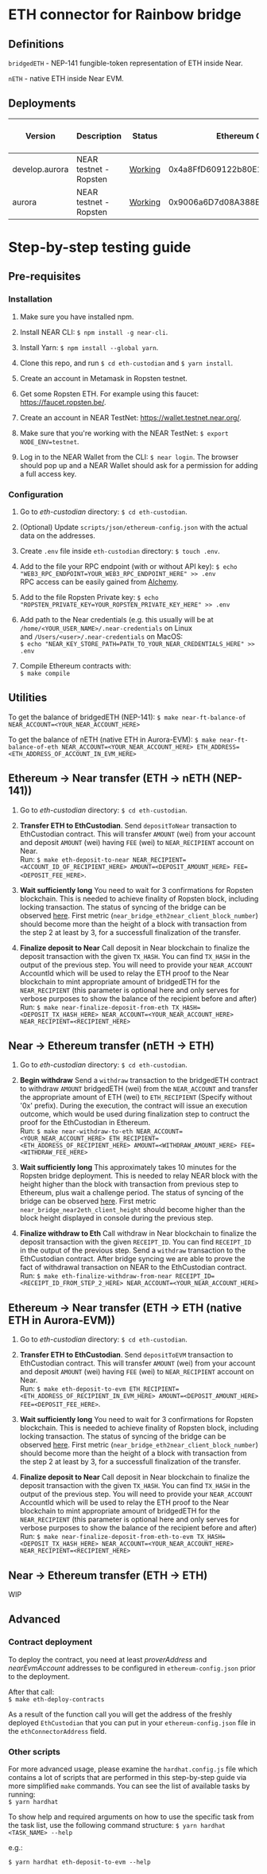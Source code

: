 # ETH connector for Rainbow bridge

## Definitions
`bridgedETH` - NEP-141 fungible-token representation of ETH inside Near.

`nETH` - native ETH inside Near EVM.

## Deployments

| Version        | Description            | Status      | Ethereum Connector Address                 | NEAR Connector Account |
|----------------|------------------------|-------------|--------------------------------------------|------------------------|
| develop.aurora | NEAR testnet - Ropsten | [Working](https://explorer.testnet.near.org/accounts/develop.aurora)   | 0x4a8FfD609122b80E1da0d95e51a31667804eA890 |          develop.aurora        |
|     aurora     | NEAR testnet - Ropsten | [Working](https://explorer.testnet.near.org/accounts/aurora)   | 0x9006a6D7d08A388Eeea0112cc1b6b6B15a4289AF |              aurora            |

# Step-by-step testing guide

## Pre-requisites

### Installation
1. Make sure you have installed npm.

2. Install NEAR CLI: `$ npm install -g near-cli`.

3. Install Yarn: `$ npm install --global yarn`.

4. Clone this repo, and run `$ cd eth-custodian` and `$ yarn install`.

5. Create an account in Metamask in Ropsten testnet.

6. Get some Ropsten ETH. For example using this faucet: https://faucet.ropsten.be/.

7. Create an account in NEAR TestNet: https://wallet.testnet.near.org/.

8. Make sure that you're working with the NEAR TestNet: `$ export NODE_ENV=testnet`.

9. Log in to the NEAR Wallet from the CLI: `$ near login`. The browser should pop up and a NEAR Wallet should ask for a permission for adding a full access key.

### Configuration
1. Go to _eth-custodian_ directory: `$ cd eth-custodian`.

2. (Optional) Update `scripts/json/ethereum-config.json` with the actual data on the addresses.

3. Create `.env` file inside `eth-custodian` directory: `$ touch .env`.

4. Add to the file your RPC endpoint (with or without API key):
`$ echo "WEB3_RPC_ENDPOINT=YOUR_WEB3_RPC_ENDPOINT_HERE" >> .env` <br/>
RPC access can be easily gained from [Alchemy](https://www.alchemyapi.io/).

5. Add to the file Ropsten Private key:
`$ echo "ROPSTEN_PRIVATE_KEY=YOUR_ROPSTEN_PRIVATE_KEY_HERE" >> .env`

6. Add path to the Near credentials (e.g. this usually will be at `/home/<YOUR_USER_NAME>/.near-credentials` on Linux <br/>
and `/Users/<user>/.near-credentials` on MacOS: <br/>
`$ echo "NEAR_KEY_STORE_PATH=PATH_TO_YOUR_NEAR_CREDENTIALS_HERE" >> .env`

7. Compile Ethereum contracts with: <br/>
`$ make compile`

## Utilities
To get the balance of bridgedETH (NEP-141):
`$ make near-ft-balance-of NEAR_ACCOUNT=<YOUR_NEAR_ACCOUNT_HERE>`

To get the balance of nETH (native ETH in Aurora-EVM):
`$ make near-ft-balance-of-eth NEAR_ACCOUNT=<YOUR_NEAR_ACCOUNT_HERE> ETH_ADDRESS=<ETH_ADDRESS_OF_ACCOUNT_IN_EVM_HERE>`

## Ethereum -> Near transfer (ETH -> nETH (NEP-141))
1. Go to _eth-custodian_ directory: `$ cd eth-custodian`.

2. **Transfer ETH to EthCustodian**.
Send `depositToNear` transaction to EthCustodian contract.  This will transfer `AMOUNT` (wei) from your account
and deposit `AMOUNT` (wei) having `FEE` (wei) to `NEAR_RECIPIENT` account on Near. <br/>
Run: `$ make eth-deposit-to-near NEAR_RECIPIENT=<ACCOUNT_ID_OF_RECIPIENT_HERE> AMOUNT=<DEPOSIT_AMOUNT_HERE> FEE=<DEPOSIT_FEE_HERE>`.

3. **Wait sufficiently long**
You need to wait for 3 confirmations for Ropsten blockchain. This is needed to achieve finality of Ropsten block, including locking transaction.
The status of syncing of the bridge can be observed [here](http://35.235.76.186:8002/metrics).
First metric (`near_bridge_eth2near_client_block_number`) should become more than the height of a block with transaction from the step 2 at least by 3,
for a successfull finalization of the transfer.

4. **Finalize deposit to Near**
Call deposit in Near blockchain to finalize the deposit transaction with the given `TX_HASH`. You can find `TX_HASH` in the output of the previous step.
You will need to provide your `NEAR_ACCOUNT` AccountId which will be used to relay the ETH proof to the Near blockchain to mint appropriate amount of
bridgedETH for the `NEAR_RECIPIENT` (this parameter is optional here and only serves for verbose purposes to show the balance of the recipient before and after) <br/>
Run: `$ make near-finalize-deposit-from-eth TX_HASH=<DEPOSIT_TX_HASH_HERE> NEAR_ACCOUNT=<YOUR_NEAR_ACCOUNT_HERE> NEAR_RECIPIENT=<RECIPIENT_HERE>`

## Near -> Ethereum transfer (nETH -> ETH)
1. Go to _eth-custodian_ directory: `$ cd eth-custodian`.

2. **Begin withdraw**
Send a `withdraw` transaction to the bridgedETH contract to withdraw `AMOUNT` bridgedETH (wei) from the `NEAR_ACCOUNT` and
transfer the appropriate amount of ETH (wei) to `ETH_RECIPIENT` (Specify without '0x' prefix).
During the execution, the contract will issue an execution outcome, which would be used during finalization step to contruct the proof for the EthCustodian in Ethereum. <br/>
Run: `$ make near-withdraw-to-eth NEAR_ACCOUNT=<YOUR_NEAR_ACCOUNT_HERE> ETH_RECIPIENT=<ETH_ADDRESS_OF_RECIPIENT_HERE> AMOUNT=<WITHDRAW_AMOUNT_HERE> FEE=<WITHDRAW_FEE_HERE>`

3. **Wait sufficiently long**
This approximately takes 10 minutes for the Ropsten bridge deployment.
This is needed to relay NEAR block with the height higher than the block with transaction from previous step to Ethereum, plus wait a challenge period.
The status of syncing of the bridge can be observed [here](http://35.235.76.186:8001/metrics).
First metric `near_bridge_near2eth_client_height` should become higher than the block height displayed in console during the previous step.
4. **Finalize withdraw to Eth**
Call withdraw in Near blockchain to finalize the deposit transaction with the given `RECEIPT_ID`. You can find `RECEIPT_ID` in the output of the previous step.
Send a `withdraw` transaction to the EthCustodian contract. After bridge syncing we are able to prove the fact of withdrawal transaction on NEAR to the EthCustodian contract. <br/>
Run: `$ make eth-finalize-withdraw-from-near RECEIPT_ID=<RECEIPT_ID_FROM_STEP_2_HERE> NEAR_ACCOUNT=<YOUR_NEAR_ACCOUNT_HERE>`

## Ethereum -> Near transfer (ETH -> ETH (native ETH in Aurora-EVM))
1. Go to _eth-custodian_ directory: `$ cd eth-custodian`.

2. **Transfer ETH to EthCustodian**.
Send `depositToEVM` transaction to EthCustodian contract.  This will transfer `AMOUNT` (wei) from your account
and deposit `AMOUNT` (wei) having `FEE` (wei) to `NEAR_RECIPIENT` account on Near. <br/>
Run: `$ make eth-deposit-to-evm ETH_RECIPIENT=<ETH_ADDRESS_OF_RECIPIENT_IN_EVM_HERE> AMOUNT=<DEPOSIT_AMOUNT_HERE> FEE=<DEPOSIT_FEE_HERE>`.

3. **Wait sufficiently long**
You need to wait for 3 confirmations for Ropsten blockchain. This is needed to achieve finality of Ropsten block, including locking transaction.
The status of syncing of the bridge can be observed [here](http://35.235.76.186:8002/metrics).
First metric (`near_bridge_eth2near_client_block_number`) should become more than the height of a block with transaction from the step 2 at least by 3,
for a successfull finalization of the transfer.

4. **Finalize deposit to Near**
Call deposit in Near blockchain to finalize the deposit transaction with the given `TX_HASH`. You can find `TX_HASH` in the output of the previous step.
You will need to provide your `NEAR_ACCOUNT` AccountId which will be used to relay the ETH proof to the Near blockchain to mint appropriate amount of
bridgedETH for the `NEAR_RECIPIENT` (this parameter is optional here and only serves for verbose purposes to show the balance of the recipient before and after) <br/>
Run: `$ make near-finalize-deposit-from-eth-to-evm TX_HASH=<DEPOSIT_TX_HASH_HERE> NEAR_ACCOUNT=<YOUR_NEAR_ACCOUNT_HERE> NEAR_RECIPIENT=<RECIPIENT_HERE>`

## Near -> Ethereum transfer (ETH -> ETH)
WIP

## Advanced

### Contract deployment

To deploy the contract, you need at least _proverAddress_ and _nearEvmAccount_ addresses to be configured in
`ethereum-config.json` prior to the deployment.

After that call: <br />
`$ make eth-deploy-contracts`

As a result of the function call you will get the address of the freshly deployed `EthCustodian` that you can put in
your `ethereum-config.json` file in the `ethConnectorAddress` field.

### Other scripts

For more advanced usage, please examine the `hardhat.config.js` file which contains a lot of scripts that are performed
in this step-by-step guide via more simplified `make` commands. You can see the list of available tasks by running:
<br/>
`$ yarn hardhat`

To show help and required arguments on how to use the specific task from the task list, use the following command structure:
`$ yarn hardhat <TASK_NAME> --help` <br/>

e.g.:

`$ yarn hardhat eth-deposit-to-evm --help`
